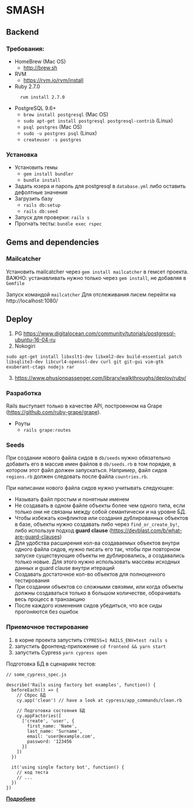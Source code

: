 # SMASH

## Backend

### Требования:

- HomeBrew (Mac OS)
  - http://brew.sh
- RVM
  - https://rvm.io/rvm/install
- Ruby 2.7.0
  ```
    rvm install 2.7.0
  ```
- PostgreSQL 9.6+
  - `brew install postgresql` (Mac OS)
  - `sudo apt-get install postgresql postgresql-contrib` (Linux)
  - `psql postgres` (Mac OS)
  - `sudo -u postgres psql` (Linux)
  - `createuser -s postgres`

### Установка
- Установить гемы
  - `gem install bundler`
  - `bundle install`
- Задать юзера и пароль для postgresql в `database.yml` либо оставить дефолтные значения
- Загрузить базу
  - `rails db:setup`
  - `rails db:seed`
- Запуск для проверки: `rails s`
- Прогнать тесты: `bundle exec rspec`

## Gems and dependencies
### Mailcatcher

Установить mailcatcher через `gem install mailcatcher` в гемсет проекта.
ВАЖНО: устанавливать нужно только через `gem install`, не добавляя в `Gemfile`

Запуск командой `mailcatcher`
Для отслеживания писем перейти на http://localhost:1080/

## Deploy

1. PG https://www.digitalocean.com/community/tutorials/postgresql-ubuntu-16-04-ru
2. Nokogiri
```
sudo apt-get install libxslt1-dev libxml2-dev build-essential patch libsqlite3-dev libcurl4-openssl-dev curl git git-gui vim-gtk exuberant-ctags nodejs rar
```
3. https://www.phusionpassenger.com/library/walkthroughs/deploy/ruby/

### Разработка

Rails выступает только в качестве API, построенном на Grape (https://github.com/ruby-grape/grape).
- Роуты
  - `rails grape:routes`
  
### Seeds

При создании нового файла сидов в `db/seeds` нужно обязательно добавить его в массив имен файлов в `db/seeds.rb` в том порядке, в котором этот файл должен запускаться. Например, файл сидов `regions.rb` должен следовать после файла `countries.rb`.

При написании нового файла сидов нужно учитывать следующее:
- Называть файл простым и понятным именем
- Не создавать в одном файле объекты более чем одного типа, если только они не связаны между собой семантически и на уровне БД.
- Чтобы избежать конфликтов или создания дублированных объектов в базе, объекты нужно создавать либо через `find_or_create_by!`, либо используя подход **guard clause** (https://devblast.com/b/what-are-guard-clauses)
- Для удобства расширения кол-ва создаваемых объектов внутри одного файла сидов, нужно писать его так, чтобы при повторном запуске существующие объекты не дублировались, а создавались только новые. Для этого нужно использовать массивы исходных данных и guard clause внутри итераций
- Создавать достаточное кол-во объектов для полноценного тестирования
- При создании объектов со сложными связями, или когда объекты должны создаваться только в большом количестве, оборачивать весь процесс в транзакцию
- После каждого изменения сидов убедиться, что все сиды прогоняются без ошибок

### Приемочное тестирование

1. в корне проекта запустить `CYPRESS=1 RAILS_ENV=test rails s`
2. запустить фронтенд-приложение `cd frontend && yarn start`
3. запустить Cypress `yarn cypress open`

Подготовка БД в сценариях тестов:

```
// some_cypress_spec.js

describe('Rails using factory bot examples', function() {
  beforeEach(() => {
    // Сброс БД
    cy.app('clean') // have a look at cypress/app_commands/clean.rb

    // Подготовка состояния БД
    cy.appFactories([
      ['create', 'user', {
        first_name: 'Name',
        last_name: 'Surname',
        email: 'user@example.com',
        password: '123456
      }]
    ])
  })

  it('using single factory bot', function() {
    // код теста
    // ...
  })
})
```

**[Подробнее](https://github.com/shakacode/cypress-on-rails)**
